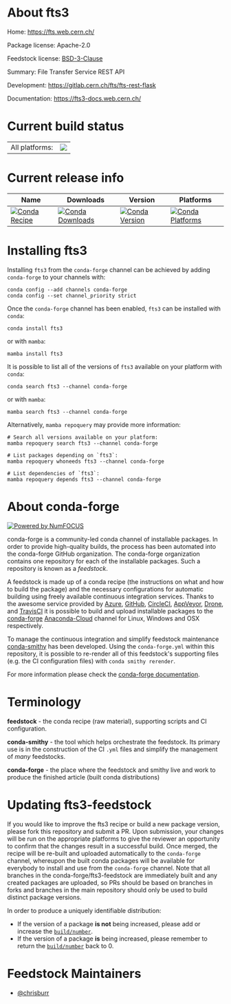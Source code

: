 About fts3
==========

Home: https://fts.web.cern.ch/

Package license: Apache-2.0

Feedstock license: [BSD-3-Clause](https://github.com/conda-forge/fts-rest-feedstock/blob/main/LICENSE.txt)

Summary: File Transfer Service REST API

Development: https://gitlab.cern.ch/fts/fts-rest-flask

Documentation: https://fts3-docs.web.cern.ch/

Current build status
====================


<table><tr><td>All platforms:</td>
    <td>
      <a href="https://dev.azure.com/conda-forge/feedstock-builds/_build/latest?definitionId=6654&branchName=main">
        <img src="https://dev.azure.com/conda-forge/feedstock-builds/_apis/build/status/fts-rest-feedstock?branchName=main">
      </a>
    </td>
  </tr>
</table>

Current release info
====================

| Name | Downloads | Version | Platforms |
| --- | --- | --- | --- |
| [![Conda Recipe](https://img.shields.io/badge/recipe-fts3-green.svg)](https://anaconda.org/conda-forge/fts3) | [![Conda Downloads](https://img.shields.io/conda/dn/conda-forge/fts3.svg)](https://anaconda.org/conda-forge/fts3) | [![Conda Version](https://img.shields.io/conda/vn/conda-forge/fts3.svg)](https://anaconda.org/conda-forge/fts3) | [![Conda Platforms](https://img.shields.io/conda/pn/conda-forge/fts3.svg)](https://anaconda.org/conda-forge/fts3) |

Installing fts3
===============

Installing `fts3` from the `conda-forge` channel can be achieved by adding `conda-forge` to your channels with:

```
conda config --add channels conda-forge
conda config --set channel_priority strict
```

Once the `conda-forge` channel has been enabled, `fts3` can be installed with `conda`:

```
conda install fts3
```

or with `mamba`:

```
mamba install fts3
```

It is possible to list all of the versions of `fts3` available on your platform with `conda`:

```
conda search fts3 --channel conda-forge
```

or with `mamba`:

```
mamba search fts3 --channel conda-forge
```

Alternatively, `mamba repoquery` may provide more information:

```
# Search all versions available on your platform:
mamba repoquery search fts3 --channel conda-forge

# List packages depending on `fts3`:
mamba repoquery whoneeds fts3 --channel conda-forge

# List dependencies of `fts3`:
mamba repoquery depends fts3 --channel conda-forge
```


About conda-forge
=================

[![Powered by
NumFOCUS](https://img.shields.io/badge/powered%20by-NumFOCUS-orange.svg?style=flat&colorA=E1523D&colorB=007D8A)](https://numfocus.org)

conda-forge is a community-led conda channel of installable packages.
In order to provide high-quality builds, the process has been automated into the
conda-forge GitHub organization. The conda-forge organization contains one repository
for each of the installable packages. Such a repository is known as a *feedstock*.

A feedstock is made up of a conda recipe (the instructions on what and how to build
the package) and the necessary configurations for automatic building using freely
available continuous integration services. Thanks to the awesome service provided by
[Azure](https://azure.microsoft.com/en-us/services/devops/), [GitHub](https://github.com/),
[CircleCI](https://circleci.com/), [AppVeyor](https://www.appveyor.com/),
[Drone](https://cloud.drone.io/welcome), and [TravisCI](https://travis-ci.com/)
it is possible to build and upload installable packages to the
[conda-forge](https://anaconda.org/conda-forge) [Anaconda-Cloud](https://anaconda.org/)
channel for Linux, Windows and OSX respectively.

To manage the continuous integration and simplify feedstock maintenance
[conda-smithy](https://github.com/conda-forge/conda-smithy) has been developed.
Using the ``conda-forge.yml`` within this repository, it is possible to re-render all of
this feedstock's supporting files (e.g. the CI configuration files) with ``conda smithy rerender``.

For more information please check the [conda-forge documentation](https://conda-forge.org/docs/).

Terminology
===========

**feedstock** - the conda recipe (raw material), supporting scripts and CI configuration.

**conda-smithy** - the tool which helps orchestrate the feedstock.
                   Its primary use is in the construction of the CI ``.yml`` files
                   and simplify the management of *many* feedstocks.

**conda-forge** - the place where the feedstock and smithy live and work to
                  produce the finished article (built conda distributions)


Updating fts3-feedstock
=======================

If you would like to improve the fts3 recipe or build a new
package version, please fork this repository and submit a PR. Upon submission,
your changes will be run on the appropriate platforms to give the reviewer an
opportunity to confirm that the changes result in a successful build. Once
merged, the recipe will be re-built and uploaded automatically to the
`conda-forge` channel, whereupon the built conda packages will be available for
everybody to install and use from the `conda-forge` channel.
Note that all branches in the conda-forge/fts3-feedstock are
immediately built and any created packages are uploaded, so PRs should be based
on branches in forks and branches in the main repository should only be used to
build distinct package versions.

In order to produce a uniquely identifiable distribution:
 * If the version of a package **is not** being increased, please add or increase
   the [``build/number``](https://docs.conda.io/projects/conda-build/en/latest/resources/define-metadata.html#build-number-and-string).
 * If the version of a package **is** being increased, please remember to return
   the [``build/number``](https://docs.conda.io/projects/conda-build/en/latest/resources/define-metadata.html#build-number-and-string)
   back to 0.

Feedstock Maintainers
=====================

* [@chrisburr](https://github.com/chrisburr/)

